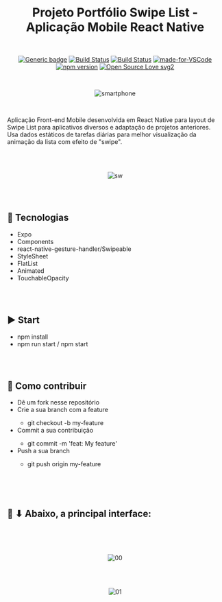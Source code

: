<div align="center">

# Projeto Portfólio Swipe List - Aplicação Mobile React Native

</div>

<br>

<div align="center">

[![Generic badge](https://img.shields.io/badge/Made%20by-Renan%20Borba-purple.svg)](https://shields.io/) [![Build Status](https://img.shields.io/github/stars/RenanBorba/react-native-swipe-list.svg)](https://github.com/RenanBorba/react-native-swipe-list) [![Build Status](https://img.shields.io/github/forks/RenanBorba/react-native-swipe-list)](https://github.com/RenanBorba/react-native-swipe-list) [![made-for-VSCode](https://img.shields.io/badge/Made%20for-VSCode-1f425f.svg)](https://code.visualstudio.com/) [![npm version](https://badge.fury.io/js/react-native.svg)](https://badge.fury.io/js/react-native) [![Open Source Love svg2](https://badges.frapsoft.com/os/v2/open-source.svg?v=103)](https://github.com/ellerbrock/open-source-badges/)

<br>

![smartphone](https://github.com/RenanBorba/react-native-dynamic-modal/assets/48495838/1e09f5a3-7465-4e23-ad10-6163a3c500f7)

</div>

<br>

Aplicação Front-end Mobile desenvolvida em React Native para layout de Swipe List para aplicativos diversos e adaptação de projetos anteriores. Usa dados estáticos de tarefas diárias para melhor visualização da animação da lista com efeito de "swipe".

<br><br>

<div align="center">

![sw](https://user-images.githubusercontent.com/48495838/84806629-5d3a7700-afdc-11ea-8e24-3254591b62ec.png)

</div>

<br><br>

## :rocket: Tecnologias
<ul>
  <li>Expo</li>
  <li>Components</li>
  <li>react-native-gesture-handler/Swipeable</li>
  <li>StyleSheet</li>
  <li>FlatList</li>
  <li>Animated</li>
  <li>TouchableOpacity</li>
</ul>

<br><br>

## :arrow_forward: Start
<ul>
  <li>npm install</li>
  <li>npm run start / npm start</li>
</ul>

<br><br>

## :punch: Como contribuir
<ul>
  <li>Dê um fork nesse repositório</li>
  <li>Crie a sua branch com a feature</li>
    <ul>
      <li>git checkout -b my-feature</li>
    </ul>
  <li>Commit a sua contribuição</li>
    <ul>
      <li>git commit -m 'feat: My feature'</li>
    </ul>
  <li>Push a sua branch</li>
    <ul>
      <li>git push origin my-feature</li>
    </ul>
</ul>
<br><br><br>

## :mega: ⬇ Abaixo, a principal interface:

<br><br><br>

<div align="center">

![00](https://user-images.githubusercontent.com/48495838/84300682-f83cd800-ab28-11ea-88ea-25a74c13c7d1.gif)

<br><br>

![01](https://user-images.githubusercontent.com/48495838/84300685-fa069b80-ab28-11ea-8874-8cfe631b6f72.gif)

</div>

